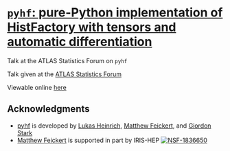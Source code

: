 # [`pyhf`: pure-Python implementation of HistFactory with tensors and automatic differentiation](https://indico.cern.ch/event/AAAAAAA/contributions/XXXXXX/)
Talk at the ATLAS Statistics Forum on `pyhf`

Talk given at the [ATLAS Statistics Forum](https://indico.cern.ch/event/955391/)

Viewable online [here](https://pyhf.github.io/talk-stats-software-ATLAS-Stats-Forum/index.html)

## Acknowledgments

- [pyhf](https://github.com/diana-hep/pyhf) is developed by [Lukas Heinrich](https://github.com/lukasheinrich), [Matthew Feickert](http://www.matthewfeickert.com/), and [Giordon Stark](https://github.com/kratsg)
- [Matthew Feickert](http://www.matthewfeickert.com/) is supported in part by IRIS-HEP
[![NSF-1836650](https://img.shields.io/badge/NSF-1836650-blue.svg)](https://nsf.gov/awardsearch/showAward?AWD_ID=1836650)
